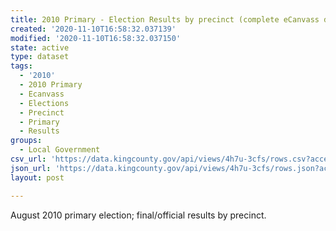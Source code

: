 ```yaml
---
title: 2010 Primary - Election Results by precinct (complete eCanvass dataset)
created: '2020-11-10T16:58:32.037139'
modified: '2020-11-10T16:58:32.037150'
state: active
type: dataset
tags:
  - '2010'
  - 2010 Primary
  - Ecanvass
  - Elections
  - Precinct
  - Primary
  - Results
groups:
  - Local Government
csv_url: 'https://data.kingcounty.gov/api/views/4h7u-3cfs/rows.csv?accessType=DOWNLOAD'
json_url: 'https://data.kingcounty.gov/api/views/4h7u-3cfs/rows.json?accessType=DOWNLOAD'
layout: post

---
```

August 2010 primary election; final/official results by precinct.
